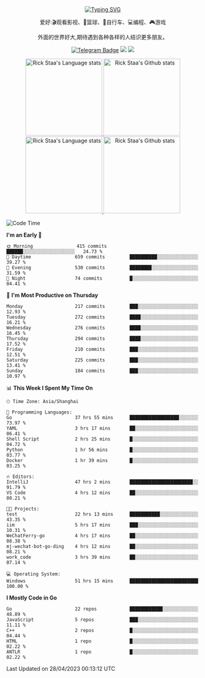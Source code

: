 <div align="center"> 

[![Typing SVG](https://readme-typing-svg.herokuapp.com?size=25&duration=2500&color=eeeeee&vCenter=true&width=200&height=40&lines=Hi+there+%F0%9F%91%8B%F0%9F%8F%BB;I'm+DanBai)](https://git.io/typing-svg)

爱好:🎬观看影视、🏀篮球、🚴自行车、💻编程、🎮游戏

外面的世界好大,期待遇到各种各样的人结识更多朋友。

[![Telegram Badge](https://img.shields.io/badge/-Telegram-blue?style=flat&logo=Telegram&logoColor=white)](https://t.me/danbai9420) 
[![](https://img.shields.io/badge/-Blog-brightgreen?style=flat&logo=Blogger&logoColor=white)](https://p00q.cn)
[![](https://img.shields.io/badge/-Email-red?style=flat&logo=Mail.Ru&logoColor=white)](mailto:danbai@88.com)
</div>

<!-- Light Mode -->
<div align="center"> 
<a href="https://github.com/anuraghazra/github-readme-stats#gh-light-mode-only">
<img height=200 src="https://github-readme-stats-git-master-rstaa-rickstaa.vercel.app/api/top-langs/?username=danbai225&layout=compact&langs_count=10&hide_border=1&role=OWNER,COLLABORATOR#gh-light-mode-only" alt="Rick Staa's Language stats" />
</a>
<a href="https://github.com/anuraghazra/github-readme-stats#gh-light-mode-only">
<img height=200 src="https://github-readme-stats-git-master-rstaa-rickstaa.vercel.app/api?username=danbai225&show_icons=true&count_private=true&line_height=28&hide_border=1&include_all_commits=true&card_width=450&role=OWNER,COLLABORATOR&exclude_repo=github-readme-stats#gh-light-mode-only" alt="Rick Staa's Github stats" />
</a>
</div>

<!-- Dark Mode -->
<div align="center"> 
<a href="https://github.com/anuraghazra/github-readme-stats#gh-dark-mode-only">
<img height=200 src="https://github-readme-stats-git-master-rstaa-rickstaa.vercel.app/api/top-langs/?username=danbai225&layout=compact&langs_count=10&hide_border=1&role=OWNER,COLLABORATOR&theme=github_dark#gh-dark-mode-only" alt="Rick Staa's Language stats" />
</a>
<a href="https://github.com/anuraghazra/github-readme-stats#gh-dark-mode-only">
<img height=200 src="https://github-readme-stats-git-master-rstaa-rickstaa.vercel.app/api?username=danbai225&show_icons=true&count_private=true&line_height=28&hide_border=1&include_all_commits=true&card_width=450&role=OWNER,COLLABORATOR&exclude_repo=github-readme-stats&theme=github_dark#gh-dark-mode-only" alt="Rick Staa's Github stats" />
</a>
</div>

<!--START_SECTION:waka-->
![Code Time](http://img.shields.io/badge/Code%20Time-222%20hrs%2015%20mins-blue)

**I'm an Early 🐤** 

```text
🌞 Morning                415 commits         ██████░░░░░░░░░░░░░░░░░░░   24.73 % 
🌆 Daytime                659 commits         ██████████░░░░░░░░░░░░░░░   39.27 % 
🌃 Evening                530 commits         ████████░░░░░░░░░░░░░░░░░   31.59 % 
🌙 Night                  74 commits          █░░░░░░░░░░░░░░░░░░░░░░░░   04.41 % 
```
📅 **I'm Most Productive on Thursday** 

```text
Monday                   217 commits         ███░░░░░░░░░░░░░░░░░░░░░░   12.93 % 
Tuesday                  272 commits         ████░░░░░░░░░░░░░░░░░░░░░   16.21 % 
Wednesday                276 commits         ████░░░░░░░░░░░░░░░░░░░░░   16.45 % 
Thursday                 294 commits         ████░░░░░░░░░░░░░░░░░░░░░   17.52 % 
Friday                   210 commits         ███░░░░░░░░░░░░░░░░░░░░░░   12.51 % 
Saturday                 225 commits         ███░░░░░░░░░░░░░░░░░░░░░░   13.41 % 
Sunday                   184 commits         ███░░░░░░░░░░░░░░░░░░░░░░   10.97 % 
```


📊 **This Week I Spent My Time On** 

```text
🕑︎ Time Zone: Asia/Shanghai

💬 Programming Languages: 
Go                       37 hrs 55 mins      ██████████████████░░░░░░░   73.97 % 
YAML                     3 hrs 17 mins       ██░░░░░░░░░░░░░░░░░░░░░░░   06.41 % 
Shell Script             2 hrs 25 mins       █░░░░░░░░░░░░░░░░░░░░░░░░   04.72 % 
Python                   1 hr 56 mins        █░░░░░░░░░░░░░░░░░░░░░░░░   03.77 % 
Docker                   1 hr 39 mins        █░░░░░░░░░░░░░░░░░░░░░░░░   03.25 % 

🔥 Editors: 
IntelliJ                 47 hrs 2 mins       ███████████████████████░░   91.79 % 
VS Code                  4 hrs 12 mins       ██░░░░░░░░░░░░░░░░░░░░░░░   08.21 % 

🐱‍💻 Projects: 
test                     22 hrs 13 mins      ███████████░░░░░░░░░░░░░░   43.35 % 
iim                      5 hrs 17 mins       ███░░░░░░░░░░░░░░░░░░░░░░   10.31 % 
WeChatFerry-go           4 hrs 17 mins       ██░░░░░░░░░░░░░░░░░░░░░░░   08.38 % 
mj-wechat-bot-go-ding    4 hrs 12 mins       ██░░░░░░░░░░░░░░░░░░░░░░░   08.21 % 
work_code                3 hrs 39 mins       ██░░░░░░░░░░░░░░░░░░░░░░░   07.14 % 

💻 Operating System: 
Windows                  51 hrs 15 mins      █████████████████████████   100.00 % 
```

**I Mostly Code in Go** 

```text
Go                       22 repos            ████████████░░░░░░░░░░░░░   48.89 % 
JavaScript               5 repos             ███░░░░░░░░░░░░░░░░░░░░░░   11.11 % 
C++                      2 repos             █░░░░░░░░░░░░░░░░░░░░░░░░   04.44 % 
HTML                     1 repo              █░░░░░░░░░░░░░░░░░░░░░░░░   02.22 % 
ANTLR                    1 repo              █░░░░░░░░░░░░░░░░░░░░░░░░   02.22 % 
```




 Last Updated on 28/04/2023 00:13:12 UTC
<!--END_SECTION:waka-->

